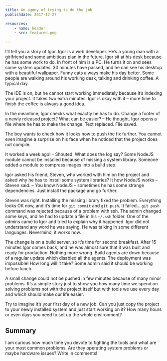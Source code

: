 ```yaml
---
title: An agony of trying to do the job
publishdate: 2017-12-27

resources:
    - name: header
    - src: featured.png

---
```

I’ll tell you a story of Igor. Igor is a web developer. He’s a young man with a girlfriend and some ambitious plan in the future. Igor sit at his desk because he has some work to do. In front of him is a PC. He turns it on and sees some system updates. 30 minutes have passed, and he can see his desktop with a beautiful wallpaper. Funny cats always make his day better. Some people are walking around his working desk, talking and drinking coffee. A typical day.

The IDE is on, but he cannot start working immediately because it’s indexing your project. It takes two extra minutes. Igor is okay with it – more time to finish the coffee is always a good idea.

In the meantime, Igor checks what exactly he has to do. Change a footer of a newly released project? What can be easier? – He thought. Igor opens a file where he has to make the change. Text replaced. File saved.

The boy wants to check how it looks now to push the fix further. You cannot even imagine a surprise on his face when he noticed that the project does not compile.

It worked a week ago! – Shouted. What does the log say? Some NodeJS module cannot be installed because of missing a system library. Someone added a module to compress images into a build step.

Igor asked his friend, Steven, who worked with him on the project and asked why he has to install some system libraries? It how NodeJS works – Steven said. – You know NodeJS – sometimes he has some strange dependencies. Just install the package and go further.

Steven was right. Installing the missing library fixed the problem. Everything looks OK now, and it’s time for `git commit` and `git push`. It failed… `git push` command was rejected because of a problem with ssh. The admin changed some keys, and he had to update a file in his `~/.ssh` folder. One of the admins came to Igor and tried to explain why it happened. Igor did not understand any word he was saying. He was talking in some different languages. Nevermind, it works now.

The change is on a build server, so it’s time for second breakfast. After 15 minutes Igor comes back, and he was almost sure that it was built and ready for production. Nothing more wrong. Build agents are down because of a regular update which disabled all the agents. The deployment was impossible! How long will it take? Some admin said it should be working before lunch.

A small change could not be pushed in few minutes because of many minor problems. It’s a simple story just to show you how many time we spend on solving problems not with the project itself but with tools we use every day and which should make our life easier.

Try to imagine it’s your first day of a new job. Can you just copy the project to your newly installed system and just start working on it? How many hours or even days you need to set up the whole environment?
## Summary

I am curious how much time you devote to fighting the tools and what are your most common problems. Are they operating system problems or maybe hardware issues? Write in comments!

